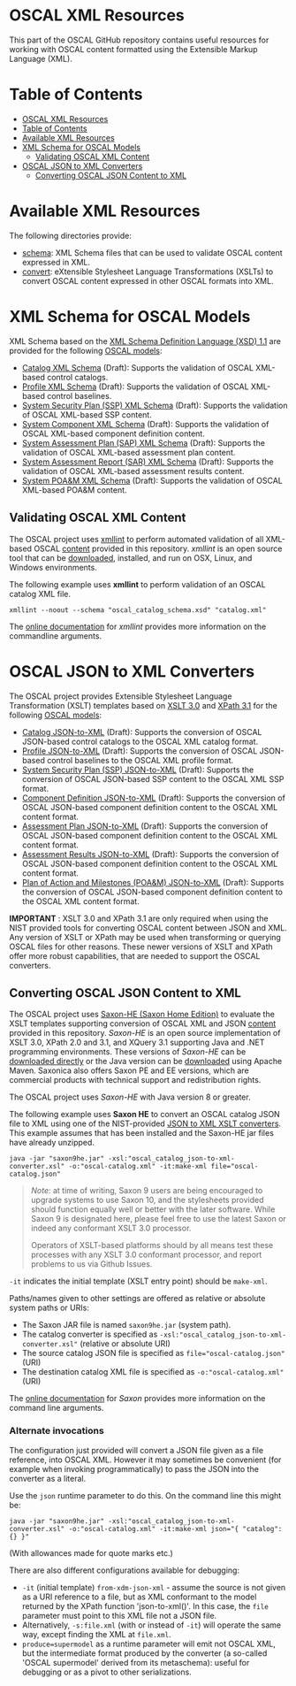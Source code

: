 # OSCAL XML Resources

This part of the OSCAL GitHub repository contains useful resources for working with OSCAL content formatted using the Extensible Markup Language (XML).

# Table of Contents
<!-- TOC -->

- [OSCAL XML Resources](#oscal-xml-resources)
- [Table of Contents](#table-of-contents)
- [Available XML Resources](#available-xml-resources)
- [XML Schema for OSCAL Models](#xml-schema-for-oscal-models)
    - [Validating OSCAL XML Content](#validating-oscal-xml-content)
- [OSCAL JSON to XML Converters](#oscal-json-to-xml-converters)
    - [Converting OSCAL JSON Content to XML](#converting-oscal-json-content-to-xml)

<!-- /TOC -->
# Available XML Resources

The following directories provide:

- [schema](schema): XML Schema files that can be used to validate OSCAL content expressed in XML.
- [convert](convert): eXtensible Stylesheet Language Transformations (XSLTs) to convert OSCAL content expressed in other OSCAL formats into XML.

# XML Schema for OSCAL Models

XML Schema based on the [XML Schema Definition Language (XSD) 1.1](https://www.w3.org/TR/xmlschema11-1/) are provided for the following [OSCAL models](https://pages.nist.gov/OSCAL/documentation/schema/):

- [Catalog XML Schema](schema/oscal_catalog_schema.xsd) (Draft): Supports the validation of OSCAL XML-based control catalogs.
- [Profile XML Schema](schema/oscal_profile_schema.xsd) (Draft): Supports the validation of OSCAL XML-based control baselines.
- [System Security Plan (SSP) XML Schema](schema/oscal_ssp_schema.xsd) (Draft): Supports the validation of OSCAL XML-based SSP content.
- [System Component XML Schema](schema/oscal_component_schema.xsd) (Draft): Supports the validation of OSCAL XML-based component definition content.
- [System Assessment Plan (SAP) XML Schema](schema/oscal_assessment-plan_schema.xsd) (Draft): Supports the validation of OSCAL XML-based assessment plan content.
- [System Assessment Report (SAR) XML Schema](schema/oscal_assessment-results_schema.xsd) (Draft): Supports the validation of OSCAL XML-based assessment results content.
- [System POA&M XML Schema](schema/oscal_poam_schema.xsd) (Draft): Supports the validation of OSCAL XML-based POA&M content.

## Validating OSCAL XML Content

The OSCAL project uses [xmllint](http://xmlsoft.org/xmllint.html) to perform automated validation of all XML-based OSCAL [content](../content) provided in this repository. *xmllint* is an open source tool that can be [downloaded](http://xmlsoft.org/downloads.html), installed, and run on OSX, Linux, and Windows environments.

The following example uses **xmllint** to perform validation of an OSCAL catalog XML file.

```
xmllint --noout --schema "oscal_catalog_schema.xsd" "catalog.xml"
```

The [online documentation](http://xmlsoft.org/xmllint.html) for *xmllint* provides more information on the commandline arguments.

# OSCAL JSON to XML Converters

The OSCAL project provides Extensible Stylesheet Language Transformation (XSLT) templates based on [XSLT 3.0](https://www.w3.org/TR/xslt-30/) and [XPath 3.1](https://www.w3.org/TR/xpath-31/) for the following [OSCAL models](https://pages.nist.gov/OSCAL/documentation/schema/):

- [Catalog JSON-to-XML](convert/oscal_catalog_json-to-xml-converter.xsl) (Draft): Supports the conversion of OSCAL JSON-based control catalogs to the OSCAL XML catalog format.
- [Profile JSON-to-XML](convert/oscal_profile_json-to-xml-converter.xsl) (Draft): Supports the conversion of OSCAL JSON-based control baselines to the OSCAL XML profile format.
- [System Security Plan (SSP) JSON-to-XML](convert/oscal_ssp_json-to-xml-converter.xsl) (Draft): Supports the conversion of OSCAL JSON-based SSP content to the OSCAL XML SSP format.
- [Component Definition JSON-to-XML](convert/oscal_component_json-to-xml-converter.xsl) (Draft): Supports the conversion of OSCAL JSON-based component definition content to the OSCAL XML content format.
- [Assessment Plan JSON-to-XML](convert/oscal_assessment-plan_json-to-xml-converter.xsl) (Draft): Supports the conversion of OSCAL JSON-based component definition content to the OSCAL XML content format.
- [Assessment Results JSON-to-XML](convert/oscal_assessment-results_json-to-xml-converter.xsl) (Draft): Supports the conversion of OSCAL JSON-based component definition content to the OSCAL XML content format.
- [Plan of Action and Milestones (POA&M) JSON-to-XML](convert/oscal_poam_json-to-xml-converter.xsl) (Draft): Supports the conversion of OSCAL JSON-based component definition content to the OSCAL XML content format.

**IMPORTANT** : XSLT 3.0 and XPath 3.1 are only required when using the NIST provided tools for converting OSCAL content between JSON and XML. Any version of XSLT or XPath may be used when transforming or querying OSCAL files for other reasons. These newer versions of XSLT and XPath offer more robust capabilities, that are needed to support the OSCAL converters.

## Converting OSCAL JSON Content to XML

The OSCAL project uses [Saxon-HE (Saxon Home Edition)](http://saxon.sourceforge.net/) to evaluate the XSLT templates supporting conversion of OSCAL XML and JSON [content](../content) provided in this repository. *Saxon-HE* is an open source implementation of XSLT 3.0, XPath 2.0 and 3.1, and XQuery 3.1 supporting Java and .NET programming environments. These versions of *Saxon-HE* can be [downloaded directly](http://saxon.sourceforge.net/#F9.9HE) or the Java version can be [downloaded](https://search.maven.org/artifact/net.sf.saxon/Saxon-HE) using Apache Maven. Saxonica also offers Saxon PE and EE versions, which are commercial products with technical support and redistribution rights.

The OSCAL project uses *Saxon-HE* with Java version 8 or greater.

The following example uses **Saxon HE** to convert an OSCAL catalog JSON file to XML using one of the NIST-provided [JSON to XML XSLT converters](convert). This example assumes that has been installed and the Saxon-HE jar files have already unzipped.

```
java -jar "saxon9he.jar" -xsl:"oscal_catalog_json-to-xml-converter.xsl" -o:"oscal-catalog.xml" -it:make-xml file="oscal-catalog.json"
```

> *Note*: at time of writing, Saxon 9 users are being encouraged to upgrade systems to use Saxon 10, and the stylesheets provided should function equally well or better with the later software. While Saxon 9 is designated here, please feel free to use the latest Saxon or indeed any conformant XSLT 3.0 processor.
>
> Operators of XSLT-based platforms should by all means test these processes with any XSLT 3.0 conformant processor, and report problems to us via Github Issues.

`-it` indicates the initial template (XSLT entry point) should be `make-xml`.

Paths/names given to other settings are offered as relative or absolute system paths or URIs:

* The Saxon JAR file is named ```saxon9he.jar``` (system path).
* The catalog converter is specified as ```-xsl:"oscal_catalog_json-to-xml-converter.xsl"``` (relative or absolute URI)
* The source catalog JSON file is specified as ```file="oscal-catalog.json"``` (URI)
* The destination catalog XML file is specified as ```-o:"oscal-catalog.xml"``` (URI)

The [online documentation](http://www.saxonica.com/documentation/#!using-xsl/commandline) for *Saxon* provides more information on the command line arguments.

### Alternate invocations

The configuration just provided will convert a JSON file given as a file reference, into OSCAL XML. However it may sometimes be convenient (for example when invoking programmatically) to pass the JSON into the converter as a literal.

Use the `json` runtime parameter to do this. On the command line this might be:

```
java -jar "saxon9he.jar" -xsl:"oscal_catalog_json-to-xml-converter.xsl" -o:"oscal-catalog.xml" -it:make-xml json="{ "catalog": {} }"
```

(With allowances made for quote marks etc.)

There are also different configurations available for debugging:

* `-it` (initial template) `from-xdm-json-xml` - assume the source is not given as a URI reference to a file, but as XML conformant to the model returned by the XPath function 'json-to-xml()'. In this case, the `file` parameter must point to this XML file not a JSON file.
* Alternatively, `-s:file.xml` (with or instead of `-it`) will operate the same way, except finding the XML at `file.xml`.
* `produce=supermodel` as a runtime parameter will emit not OSCAL XML, but the intermediate format produced by the converter (a so-called 'OSCAL supermodel' derived from its metaschema): useful for debugging or as a pivot to other serializations.
